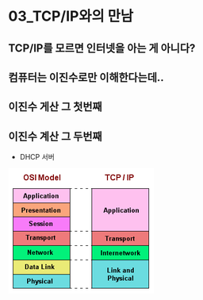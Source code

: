 # 03_TCP/IP와의 만남
## TCP/IP를 모르면 인터넷을 아는 게 아니다?
## 컴퓨터는 이진수로만 이해한다는데..
## 이진수 게산 그 첫번째
## 이진수 계산 그 두번째
* DHCP 서버

![TCP/IP](https://raw.githubusercontent.com/hjkim170228/NET_STUDY/master/tcpipstack.gif)
